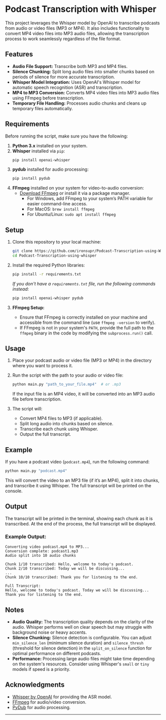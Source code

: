 # Podcast Transcription with Whisper

This project leverages the Whisper model by OpenAI to transcribe podcasts from audio or video files (MP3 or MP4). It also includes functionality to convert MP4 video files into MP3 audio files, allowing the transcription process to work seamlessly regardless of the file format.

## Features

- **Audio File Support:** Transcribe both MP3 and MP4 files.
- **Silence Chunking:** Split long audio files into smaller chunks based on periods of silence for more accurate transcription.
- **Whisper Model Integration:** Uses OpenAI's Whisper model for automatic speech recognition (ASR) and transcription.
- **MP4 to MP3 Conversion:** Converts MP4 video files into MP3 audio files using FFmpeg before transcription.
- **Temporary File Handling:** Processes audio chunks and cleans up temporary files automatically.

## Requirements

Before running the script, make sure you have the following:

1. **Python 3.x** installed on your system.
2. **Whisper** installed via `pip`:
   ```bash
   pip install openai-whisper
   ```
3. **pydub** installed for audio processing:
   ```bash
   pip install pydub
   ```
4. **FFmpeg** installed on your system for video-to-audio conversion:
   - [Download FFmpeg](https://ffmpeg.org/download.html) or install it via a package manager.
     - For Windows, add FFmpeg to your system’s PATH variable for easier command-line access.
     - For MacOS: `brew install ffmpeg`
     - For Ubuntu/Linux: `sudo apt install ffmpeg`

## Setup

1. Clone this repository to your local machine:
   ```bash
   git clone https://github.com/ironsupr/Podcast-Transcription-using-Wisper
   cd Podcast-Transcription-using-whisper
   ```

2. Install the required Python libraries:
   ```bash
   pip install -r requirements.txt
   ```

   *If you don't have a `requirements.txt` file, run the following commands instead:*
   ```bash
   pip install openai-whisper pydub
   ```

3. **FFmpeg Setup:**
   - Ensure that FFmpeg is correctly installed on your machine and accessible from the command line (use `ffmpeg -version` to verify).
   - If FFmpeg is not in your system's `PATH`, provide the full path to the `ffmpeg` binary in the code by modifying the `subprocess.run()` call.

## Usage

1. Place your podcast audio or video file (MP3 or MP4) in the directory where you want to process it.

2. Run the script with the path to your audio or video file:
   ```bash
   python main.py "path_to_your_file.mp4"  # or .mp3
   ```

   If the input file is an MP4 video, it will be converted into an MP3 audio file before transcription.

3. The script will:
   - Convert MP4 files to MP3 (if applicable).
   - Split long audio into chunks based on silence.
   - Transcribe each chunk using Whisper.
   - Output the full transcript.

## Example

If you have a podcast video (`podcast.mp4`), run the following command:

```bash
python main.py "podcast.mp4"
```

This will convert the video to an MP3 file (if it’s an MP4), split it into chunks, and transcribe it using Whisper. The full transcript will be printed on the console.

## Output

The transcript will be printed in the terminal, showing each chunk as it is transcribed. At the end of the process, the full transcript will be displayed.

### Example Output:

```
Converting video podcast.mp4 to MP3...
Conversion complete: podcast1.mp3
Audio split into 10 audio chunks

Chunk 1/10 transcribed: Hello, welcome to today's podcast.
Chunk 2/10 transcribed: Today we will be discussing...
...
Chunk 10/10 transcribed: Thank you for listening to the end.

Full Transcript: 
Hello, welcome to today's podcast. Today we will be discussing... Thank you for listening to the end.
```

## Notes

- **Audio Quality:** The transcription quality depends on the clarity of the audio. Whisper performs well on clear speech but may struggle with background noise or heavy accents.
- **Silence Chunking:** Silence detection is configurable. You can adjust `min_silence_len` (minimum silence duration) and `silence_thresh` (threshold for silence detection) in the `split_on_silence` function for optimal performance on different podcasts.
- **Performance:** Processing large audio files might take time depending on the system's resources. Consider using Whisper's `small` or `tiny` models if speed is a priority.


## Acknowledgments

- [Whisper by OpenAI](https://github.com/openai/whisper) for providing the ASR model.
- [FFmpeg](https://ffmpeg.org/) for audio/video conversion.
- [PyDub](https://pydub.com/) for audio processing.

---
